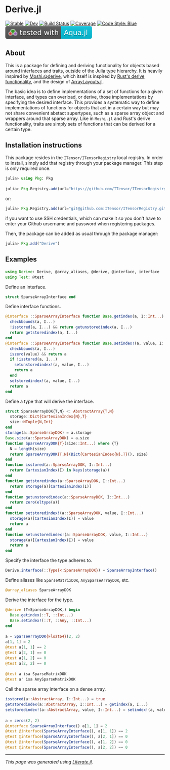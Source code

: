 # Derive.jl

[![Stable](https://img.shields.io/badge/docs-stable-blue.svg)](https://ITensor.github.io/Derive.jl/stable/)
[![Dev](https://img.shields.io/badge/docs-dev-blue.svg)](https://ITensor.github.io/Derive.jl/dev/)
[![Build Status](https://github.com/ITensor/Derive.jl/actions/workflows/Tests.yml/badge.svg?branch=main)](https://github.com/ITensor/Derive.jl/actions/workflows/Tests.yml?query=branch%3Amain)
[![Coverage](https://codecov.io/gh/ITensor/Derive.jl/branch/main/graph/badge.svg)](https://codecov.io/gh/ITensor/Derive.jl)
[![Code Style: Blue](https://img.shields.io/badge/code%20style-blue-4495d1.svg)](https://github.com/invenia/BlueStyle)
[![Aqua](https://raw.githubusercontent.com/JuliaTesting/Aqua.jl/master/badge.svg)](https://github.com/JuliaTesting/Aqua.jl)

## About

This is a package for defining and deriving functionality for objects based around interfaces and traits,
outside of the Julia type hierarchy.
It is heavily inspired by [Moshi.@derive](https://rogerluo.dev/Moshi.jl/start/derive), which itself is inspired by
[Rust's derive functionality](https://doc.rust-lang.org/rust-by-example/trait/derive.html), and the design of
[ArrayLayouts.jl](https://github.com/JuliaLinearAlgebra/ArrayLayouts.jl).

The basic idea is to define implementations of a set of functions for a given interface, and types
can overload, or derive, those implementations by specifying the desired interface. This provides
a systematic way to define implementations of functions for objects that act in a certain way but may
not share convenient abstact supertypes, such as a sparse array object and wrappers around that sparse
array. Like in `Moshi.jl` and Rust's derive functionality, traits are simply sets of functions
that can be derived for a certain type.

## Installation instructions

This package resides in the `ITensor/ITensorRegistry` local registry.
In order to install, simply add that registry through your package manager.
This step is only required once.
```julia
julia> using Pkg: Pkg

julia> Pkg.Registry.add(url="https://github.com/ITensor/ITensorRegistry")
```
or:
```julia
julia> Pkg.Registry.add(url="git@github.com:ITensor/ITensorRegistry.git")
```
if you want to use SSH credentials, which can make it so you don't have to enter your Github ursername and password when registering packages.

Then, the package can be added as usual through the package manager:

```julia
julia> Pkg.add("Derive")
```

## Examples

````julia
using Derive: Derive, @array_aliases, @derive, @interface, interface
using Test: @test
````

Define an interface.

````julia
struct SparseArrayInterface end
````

Define interface functions.

````julia
@interface ::SparseArrayInterface function Base.getindex(a, I::Int...)
  checkbounds(a, I...)
  !isstored(a, I...) && return getunstoredindex(a, I...)
  return getstoredindex(a, I...)
end
@interface ::SparseArrayInterface function Base.setindex!(a, value, I::Int...)
  checkbounds(a, I...)
  iszero(value) && return a
  if !isstored(a, I...)
    setunstoredindex!(a, value, I...)
    return a
  end
  setstoredindex!(a, value, I...)
  return a
end
````

Define a type that will derive the interface.

````julia
struct SparseArrayDOK{T,N} <: AbstractArray{T,N}
  storage::Dict{CartesianIndex{N},T}
  size::NTuple{N,Int}
end
storage(a::SparseArrayDOK) = a.storage
Base.size(a::SparseArrayDOK) = a.size
function SparseArrayDOK{T}(size::Int...) where {T}
  N = length(size)
  return SparseArrayDOK{T,N}(Dict{CartesianIndex{N},T}(), size)
end
function isstored(a::SparseArrayDOK, I::Int...)
  return CartesianIndex(I) in keys(storage(a))
end
function getstoredindex(a::SparseArrayDOK, I::Int...)
  return storage(a)[CartesianIndex(I)]
end
function getunstoredindex(a::SparseArrayDOK, I::Int...)
  return zero(eltype(a))
end
function setstoredindex!(a::SparseArrayDOK, value, I::Int...)
  storage(a)[CartesianIndex(I)] = value
  return a
end
function setunstoredindex!(a::SparseArrayDOK, value, I::Int...)
  storage(a)[CartesianIndex(I)] = value
  return a
end
````

Specify the interface the type adheres to.

````julia
Derive.interface(::Type{<:SparseArrayDOK}) = SparseArrayInterface()
````

Define aliases like `SparseMatrixDOK`, `AnySparseArrayDOK`, etc.

````julia
@array_aliases SparseArrayDOK
````

Derive the interface for the type.

````julia
@derive (T=SparseArrayDOK,) begin
  Base.getindex(::T, ::Int...)
  Base.setindex!(::T, ::Any, ::Int...)
end

a = SparseArrayDOK{Float64}(2, 2)
a[1, 1] = 2
@test a[1, 1] == 2
@test a[2, 1] == 0
@test a[1, 2] == 0
@test a[2, 2] == 0

@test a isa SparseMatrixDOK
@test a' isa AnySparseMatrixDOK
````

Call the sparse array interface on a dense array.

````julia
isstored(a::AbstractArray, I::Int...) = true
getstoredindex(a::AbstractArray, I::Int...) = getindex(a, I...)
setstoredindex!(a::AbstractArray, value, I::Int...) = setindex!(a, value, I...)

a = zeros(2, 2)
@interface SparseArrayInterface() a[1, 1] = 2
@test @interface(SparseArrayInterface(), a[1, 1]) == 2
@test @interface(SparseArrayInterface(), a[2, 1]) == 0
@test @interface(SparseArrayInterface(), a[1, 2]) == 0
@test @interface(SparseArrayInterface(), a[2, 2]) == 0
````

---

*This page was generated using [Literate.jl](https://github.com/fredrikekre/Literate.jl).*

